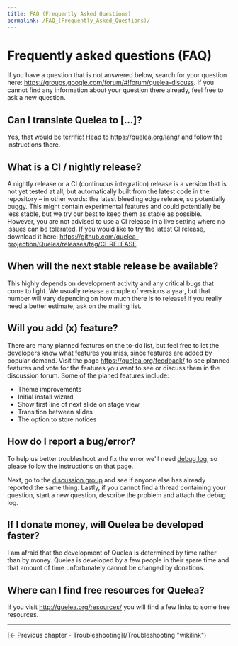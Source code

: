 ```yaml
---
title: FAQ (Frequently Asked Questions)
permalink: /FAQ_(Frequently_Asked_Questions)/
---
```

# Frequently asked questions (FAQ)

If you have a question that is not answered below, search for your question here: <https://groups.google.com/forum/#!forum/quelea-discuss>. If you cannot find any information about your question there already, feel free to ask a new question.

Can I translate Quelea to \[...\]?
----------------------------------

Yes, that would be terrific! Head to <https://quelea.org/lang/> and follow the instructions there.

What is a CI / nightly release?
-------------------------------

A nightly release or a CI (continuous integration) release is a version that is not yet tested at all, but automatically built from the latest code in the repository – in other words: the latest bleeding edge release, so potentially buggy. This might contain experimental features and could potentially be less stable, but we try our best to keep them as stable as possible. However, you are not advised to use a CI release in a live setting where no issues can be tolerated. If you would like to try the latest CI release, download it here: <https://github.com/quelea-projection/Quelea/releases/tag/CI-RELEASE>

When will the next stable release be available?
-----------------------------------------------

This highly depends on development activity and any critical bugs that come to light. We usually release a couple of versions a year, but that number will vary depending on how much there is to release! If you really need a better estimate, ask on the mailing list.

Will you add (x) feature?
-------------------------

There are many planned features on the to-do list, but feel free to let the developers know what features you miss, since features are added by popular demand. Visit the page <https://quelea.org/feedback/> to see planned features and vote for the features you want to see or discuss them in the discussion forum. Some of the planed features include:

-   Theme improvements
-   Initial install wizard
-   Show first line of next slide on stage view
-   Transition between slides
-   The option to store notices

How do I report a bug/error?
----------------------------

To help us better troubleshoot and fix the error we'll need [debug log](/Debug_log), so please follow the instructions on that page.

Next, go to the [discussion group](https://groups.google.com/forum/\#!forum/quelea-discuss) and see if anyone else has already reported the same thing. Lastly, if you cannot find a thread containing your question, start a new question, describe the problem and attach the debug log.

If I donate money, will Quelea be developed faster?
---------------------------------------------------

I am afraid that the development of Quelea is determined by time rather than by money. Quelea is developed by a few people in their spare time and that amount of time unfortunately cannot be changed by donations.

Where can I find free resources for Quelea?
-------------------------------------------

If you visit <http://quelea.org/resources/> you will find a few links to some free resources.

------------------------------------------------------------------------

<div style="text-align: left;">
[← Previous chapter - Troubleshooting](/Troubleshooting "wikilink")

</div>
